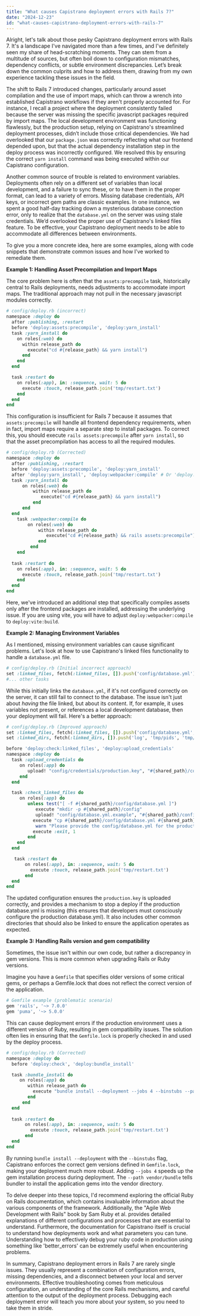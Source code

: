 ```yaml
---
title: "What causes Capistrano deployment errors with Rails 7?"
date: "2024-12-23"
id: "what-causes-capistrano-deployment-errors-with-rails-7"
---
```


Alright, let's talk about those pesky Capistrano deployment errors with Rails 7. It's a landscape I've navigated more than a few times, and I've definitely seen my share of head-scratching moments. They can stem from a multitude of sources, but often boil down to configuration mismatches, dependency conflicts, or subtle environment discrepancies. Let’s break down the common culprits and how to address them, drawing from my own experience tackling these issues in the field.

The shift to Rails 7 introduced changes, particularly around asset compilation and the use of import maps, which can throw a wrench into established Capistrano workflows if they aren't properly accounted for. For instance, I recall a project where the deployment consistently failed because the server was missing the specific javascript packages required by import maps. The local development environment was functioning flawlessly, but the production setup, relying on Capistrano's streamlined deployment processes, didn’t include those critical dependencies. We had overlooked that our `package.json` was correctly reflecting what our frontend depended upon, but that the actual dependency installation step in the deploy process was incorrectly configured. We resolved this by ensuring the correct `yarn install` command was being executed within our Capistrano configuration.

Another common source of trouble is related to environment variables. Deployments often rely on a different set of variables than local development, and a failure to sync these, or to have them in the proper format, can lead to a variety of errors. Missing database credentials, API keys, or incorrect gem paths are classic examples. In one instance, we spent a good half-day tracking down a mysterious database connection error, only to realize that the `database.yml` on the server was using stale credentials. We’d overlooked the proper use of Capistrano's linked files feature. To be effective, your Capistrano deployment needs to be able to accommodate all differences between environments.

To give you a more concrete idea, here are some examples, along with code snippets that demonstrate common issues and how I’ve worked to remediate them.

**Example 1: Handling Asset Precompilation and Import Maps**

The core problem here is often that the `assets:precompile` task, historically central to Rails deployments, needs adjustments to accommodate import maps. The traditional approach may not pull in the necessary javascript modules correctly.

```ruby
# config/deploy.rb (incorrect)
namespace :deploy do
  after :publishing, :restart
  before 'deploy:assets:precompile', 'deploy:yarn_install'
  task :yarn_install do
    on roles(:web) do
      within release_path do
        execute("cd #{release_path} && yarn install")
      end
    end
  end

  task :restart do
    on roles(:app), in: :sequence, wait: 5 do
      execute :touch, release_path.join('tmp/restart.txt')
    end
  end
end
```
This configuration is insufficient for Rails 7 because it assumes that `assets:precompile` will handle all frontend dependency requirements, when in fact, import maps require a separate step to install packages. To correct this, you should execute `rails assets:precompile` after `yarn install`, so that the asset precompilation has access to all the required modules.

```ruby
# config/deploy.rb (Corrected)
namespace :deploy do
  after :publishing, :restart
  before 'deploy:assets:precompile', 'deploy:yarn_install'
  after 'deploy:yarn_install', 'deploy:webpacker:compile' # Or 'deploy:vite:build', depending on your setup
  task :yarn_install do
      on roles(:web) do
          within release_path do
             execute("cd #{release_path} && yarn install")
          end
      end
  end
    task :webpacker:compile do
        on roles(:web) do
            within release_path do
               execute("cd #{release_path} && rails assets:precompile")
            end
         end
    end
   
  task :restart do
    on roles(:app), in: :sequence, wait: 5 do
      execute :touch, release_path.join('tmp/restart.txt')
    end
  end
end
```

Here, we've introduced an additional step that specifically compiles assets only after the frontend packages are installed, addressing the underlying issue. If you are using vite, you will have to adjust `deploy:webpacker:compile` to `deploy:vite:build`.

**Example 2: Managing Environment Variables**

As I mentioned, missing environment variables can cause significant problems. Let's look at how to use Capistrano's linked files functionality to handle a `database.yml` file.

```ruby
# config/deploy.rb (Initial incorrect approach)
set :linked_files, fetch(:linked_files, []).push('config/database.yml')
#... other tasks
```

While this initially links the `database.yml`, if it's not configured correctly on the server, it can still fail to connect to the database. The issue isn't just about *having* the file linked, but about its content. If, for example, it uses variables not present, or references a local development database, then your deployment will fail. Here's a better approach:

```ruby
# config/deploy.rb (Improved approach)
set :linked_files, fetch(:linked_files, []).push('config/database.yml', 'config/credentials/production.key')
set :linked_dirs, fetch(:linked_dirs, []).push('log', 'tmp/pids', 'tmp/cache', 'tmp/sockets', 'vendor/bundle', '.bundle', 'public/system', 'public/uploads')

before 'deploy:check:linked_files', 'deploy:upload_credentials'
namespace :deploy do
  task :upload_credentials do
     on roles(:app) do
        upload! "config/credentials/production.key", "#{shared_path}/config/credentials/production.key"
     end
  end

  task :check_linked_files do
     on roles(:app) do
        unless test("[ -f #{shared_path}/config/database.yml ]")
           execute "mkdir -p #{shared_path}/config"
           upload! "config/database.yml.example", "#{shared_path}/config/database.yml"
          execute "cp #{shared_path}/config/database.yml #{shared_path}/config/database.yml.example"
           warn "Please provide the config/database.yml for the production environment!"
          execute :exit, 1
        end
    end
  end

   task :restart do
       on roles(:app), in: :sequence, wait: 5 do
         execute :touch, release_path.join('tmp/restart.txt')
       end
  end
end
```

The updated configuration ensures the `production.key` is uploaded correctly, and provides a mechanism to stop a deploy if the production database.yml is missing (this ensures that developers must consciously configure the production database.yml). It also includes other common directories that should also be linked to ensure the application operates as expected.

**Example 3: Handling Rails version and gem compatibility**

Sometimes, the issue isn't within our own code, but rather a discrepancy in gem versions. This is more common when upgrading Rails or Ruby versions.

Imagine you have a `Gemfile` that specifies older versions of some critical gems, or perhaps a Gemfile.lock that does not reflect the correct version of the application.

```ruby
# Gemfile example (problematic scenario)
gem 'rails', '~> 7.0.0'
gem 'puma', '~> 5.0.0'
```

This can cause deployment errors if the production environment uses a different version of Ruby, resulting in gem compatibility issues. The solution often lies in ensuring that the `Gemfile.lock` is properly checked in and used by the deploy process.

```ruby
# config/deploy.rb (Corrected)
namespace :deploy do
  before 'deploy:check', 'deploy:bundle_install'

  task :bundle_install do
     on roles(:app) do
        within release_path do
          execute "bundle install --deployment --jobs 4 --binstubs --path vendor/bundle"
        end
      end
  end
  
  task :restart do
       on roles(:app), in: :sequence, wait: 5 do
         execute :touch, release_path.join('tmp/restart.txt')
       end
  end
end
```

By running `bundle install --deployment` with the `--binstubs` flag, Capistrano enforces the correct gem versions defined in `Gemfile.lock`, making your deployment much more robust. Adding `--jobs 4` speeds up the gem installation process during deployment. The `--path vendor/bundle` tells bundler to install the application gems into the vendor directory.

To delve deeper into these topics, I'd recommend exploring the official Ruby on Rails documentation, which contains invaluable information about the various components of the framework. Additionally, the "Agile Web Development with Rails" book by Sam Ruby et al. provides detailed explanations of different configurations and processes that are essential to understand. Furthermore, the documentation for Capistrano itself is crucial to understand how deployments work and what parameters you can tune. Understanding how to effectively debug your ruby code in production using something like 'better_errors' can be extremely useful when encountering problems.

In summary, Capistrano deployment errors in Rails 7 are rarely single issues. They usually represent a combination of configuration errors, missing dependencies, and a disconnect between your local and server environments. Effective troubleshooting comes from meticulous configuration, an understanding of the core Rails mechanisms, and careful attention to the output of the deployment process. Debugging each deployment error will teach you more about your system, so you need to take them in stride.
